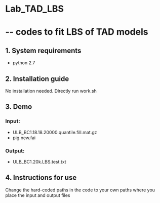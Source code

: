 # Lab_TAD_LBS
# -- codes to fit LBS of TAD models

## 1. System requirements

- python 2.7

## 2. Installation guide

No installation needed.
Directly run work.sh

## 3. Demo

### Input:
- ULB_BC1.18.18.20000.quantile.fill.mat.gz
- pig.new.fai

### Output:
- ULB_BC1.20k.LBS.test.txt

## 4. Instructions for use

Change the hard-coded paths in the code to your own paths where you place the input and output files

